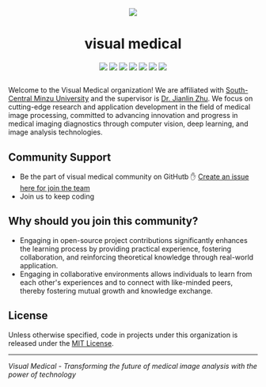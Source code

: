 <div align="center" >
  <img src="https://s21.ax1x.com/2025/06/12/pVkHTJS.png">
</div>

<div align="center" >
  <h1>visual medical</h1>
</div>
<div align="center">
  <img align="center" src="https://img.shields.io/badge/Maintained%3F-yes-green.svg">
  <img align="center" src="https://img.shields.io/badge/maintainer-louaq-blue">
  <img align="center" src="(https://img.shields.io/badge/Made%20with-Python-1f425f.svg">
  <img align="center" src="https://img.shields.io/pypi/l/ansicolortags.svg">
  <img align="center" src="https://img.shields.io/github/contributors/Louaq/HSFPN-Det">
  <img align="center" src="https://badgen.net/badge/icon/pypi?icon=pypi&label">
  <img align="center" src="http://jb.gg/badges/official.svg">
  
</div>
<br>

Welcome to the Visual Medical organization! We are affiliated with [South-Central Minzu University](https://www.scuec.edu.cn/) and the supervisor is [Dr. Jianlin Zhu](https://www.scuec.edu.cn/jky/info/1165/4995.htm). We focus on cutting-edge research and application development in the field of medical image processing, committed to advancing innovation and progress in medical imaging diagnostics through computer vision, deep learning, and image analysis technologies.


## Community Support
- Be the part of visual medical community on GitHutb ✋ [Create an issue here for join the team](https://github.com/Visual-Medical/support/issues/new?template=invite.yaml)
- Join us to keep coding

## Why should you join this community?
- Engaging in open-source project contributions significantly enhances the learning process by providing practical experience, fostering collaboration, and reinforcing theoretical knowledge through real-world application.
- Engaging in collaborative environments allows individuals to learn from each other's experiences and to connect with like-minded peers, thereby fostering mutual growth and knowledge exchange.

## License

Unless otherwise specified, code in projects under this organization is released under the [MIT License](https://mit-license.org/).

---

*Visual Medical - Transforming the future of medical image analysis with the power of technology*

